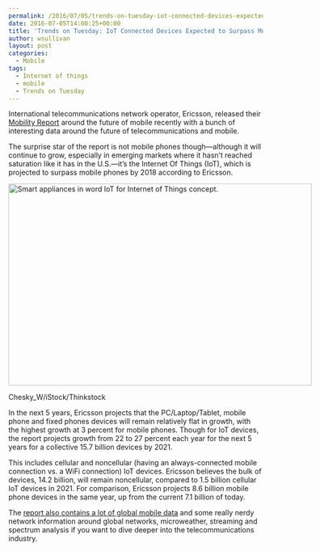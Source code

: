 ```yaml
---
permalink: /2016/07/05/trends-on-tuesday-iot-connected-devices-expected-to-surpass-mobile-phones-by-2018/
date: 2016-07-05T14:00:25+00:00
title: 'Trends on Tuesday: IoT Connected Devices Expected to Surpass Mobile Phones by 2018'
author: wsullivan
layout: post
categories:
  - Mobile
tags:
  - Internet of things
  - mobile
  - Trends on Tuesday
---
```


International telecommunications network operator, Ericsson, released their [Mobility Report](https://www.ericsson.com/mobility-report) around the future of mobile recently with a bunch of interesting data around the future of telecommunications and mobile.

The surprise star of the report is not mobile phones though—although it will continue to grow, especially in emerging markets where it hasn’t reached saturation like it has in the U.S.—it’s the Internet Of Things (IoT), which is projected to surpass mobile phones by 2018 according to Ericsson.

<div id="attachment_362921" style="width: 610px" class="wp-caption aligncenter">
  <img class="size-full wp-image-362921" src="https://s3.amazonaws.com/sitesusa/wp-content/uploads/sites/212/2016/07/600-x-400-Smart-appliances-in-word-IoT-for-Internet-of-Things-concept.-Chesky_W-iStock-Thinkstock-498652526.jpg" alt="Smart appliances in word IoT for Internet of Things concept." width="600" height="400" />
  
  <p class="wp-caption-text">
    Chesky_W/iStock/Thinkstock
  </p>
</div>

In the next 5 years, Ericsson projects that the PC/Laptop/Tablet, mobile phone and fixed phones devices will remain relatively flat in growth, with the highest growth at 3 percent for mobile phones. Though for IoT devices, the report projects growth from 22 to 27 percent each year for the next 5 years for a collective 15.7 billion devices by 2021.

This includes cellular and noncellular (having an always-connected mobile connection vs. a WiFi connection) IoT devices. Ericsson believes the bulk of devices, 14.2 billion, will remain noncellular, compared to 1.5 billion cellular IoT devices in 2021. For comparison, Ericsson projects 8.6 billion mobile phone devices in the same year, up from the current 7.1 billion of today.

The [report also contains a lot of global mobile data](https://www.ericsson.com/res/docs/2016/ericsson-mobility-report-2016.pdf) and some really nerdy network information around global networks, microweather, streaming and spectrum analysis if you want to dive deeper into the telecommunications industry.